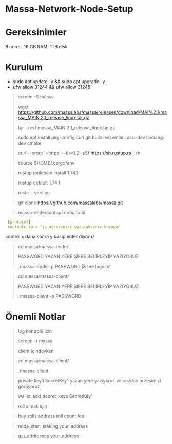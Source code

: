 # Massa-Network-Node-Setup

# Gereksinimler
8 cores, 16 GB RAM, 1TB disk

# Kurulum

+ sudo apt update -y && sudo apt upgrade -y
+ ufw allow 31244 && ufw allow 31245
> 
> screen -S massa
> 
> wget https://github.com/massalabs/massa/releases/download/MAIN.2.1/massa_MAIN.2.1_release_linux.tar.gz
> 
> tar -zxvf massa_MAIN.2.1_release_linux.tar.gz
> 
> sudo apt install pkg-config curl git build-essential libssl-dev libclang-dev cmake
> 
> curl --proto '=https' --tlsv1.2 -sSf https://sh.rustup.rs | sh
> 
> source $HOME/.cargo/env

> rustup toolchain install 1.74.1
> 
> rustup default 1.74.1
> 
> rustc --version

> git clone https://github.com/massalabs/massa.git

> massa-node/config/config.toml
```yaml
 [protocol]
 routable_ip = "ip adresinizi yazacaksınız buraya"
```
control x daha sonra y basıp enter diyoruz

> cd massa/massa-node/
> 
> PASSWORD YAZAN YERE ŞİFRE BELİRLEYİP YAZIYORUZ
> 
> ./massa-node -p PASSWORD |& tee logs.txt

> cd massa/massa-client/
> 
> PASSWORD YAZAN YERE ŞİFRE BELİRLEYİP YAZIYORUZ
> 
> ./massa-client -p PASSWORD

# Önemli Notlar
> log kontrolü için
> 
> screen -r massa
> 
> client içindeyken
> 
> cd massa/massa-client/
> 
> ./massa-client
> 
> private key'i SecretKey1 yazan yere yazıyoruz ve cüzdan adresimizi görüyoruz
> 
> wallet_add_secret_keys SecretKey1
> 
> roll almak için

> buy_rolls address roll count fee

> node_start_staking your_address

> get_addresses your_address

